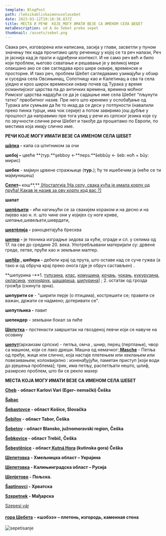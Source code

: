 ```yaml
---
template: BlogPost
path: /leksikabliskaimenuselasebet
date: 2023-03-12T19:18:38.837Z
title: МЕСТА И РЕЧИ  КОЈЕ МОГУ ИМАТИ ВЕЗЕ СА ИМЕНОМ СЕЛА ШЕБЕТ
metaDescription: od A do Šebet preko sepet
thumbnail: /assets/sebet.png
---
```

Свака реч, изговорена или написана, засија у глави, засветли у пуном значењу тек када прочитамо целу реченицу у којој се та реч налази, Реч је јаснија кад је прати и одређени контекст. И не само реч већ и било који проблем, његово схватање и решавање је у великој мери олакшано ако се све сагледава кроз шире оквире, временске и просторне. И тако реч, проблем Шебет сагледавамо узимајући у обзир и суседна села Овсињинац, Сопотницу као и Калетинац а сва та села уједно и кроз широк временски оквир почев од Турака у време османлијског царства па до античких времена, времена моћног Римског царства надајући се да је садашње име села Шебет “пљунути татко” првобитног назив. Пре него што кренемо у ослобађање од Турака али сумњам да ће то икад да се деси у потпуности (навалили преко пинка турци, има чок серије) а потом завиримо још дубље у прошлост да направимо пре тога увид у речи из српског језика које су по звучности сличне речи Шебет и такође да прошетамо по Европи, по местима која имају слично име.

**РЕЧИ КОЈЕ МОГУ ИМАТИ ВЕЗЕ СА ИМЕНОМ СЕЛА ШЕБЕТ**

**[шȁпка](https://jezikoslovac.com/word/qskn) -** капа са штитником за очи

**шебој –** цвеће **(тур.**şebboy ←**перз.**šebbūy ← šeb: ноћ + būy: мирис)

**шебек** - мајмун црвене стражњице (**тур.**); ћу те ишебечим ја (неће се ти мајмунишеш)

**[Сепет](https://sr.wiktionary.org/sr-el/sepet)–** кош**,**[ (Носталгија !На селу, свака кућа је имала корпу од прућа! Какав је назив за ову корпу код вас ?)](https://www.facebook.com/photo/?fbid=1992382187643802&set=nostalgija-na-selu-svaka-ku%C4%87a-je-imala-korpu-od-pru%C4%87akakav-je-naziv-za-ovu-korpu)

**шапат**

**[шепѐљити](http://raskovnik.org/reci/%D1%88%D0%B5%D0%BF%D0%B5%D1%99%D0%B8%D1%82%D0%B8)** - ићи нагињући се за свакијем кораком и на десно и на лијево као н. п. што чине они у којијех су ноге криве, шепање,шевељати,шеврдати,

**[шевтѐлија](http://raskovnik.org/reci/%D1%88%D0%B5%D0%BF%D0%B5%D1%99%D0%B8%D1%82%D0%B8) -** раноцветајућа бресква

**[шепер](https://sr.wikipedia.org/wiki/%D0%A8%D0%B5%D0%BF%D0%B5%D1%80) -** је техника изградње зидова за куће, ограде и сл. у селима од 17. па све до средине 20. века. Употребљавани материјали су: дрвене греде, летве, пруће као и земљани малтер.

**[ше̏пе̑р](http://raskovnik.org/reci/%D1%88%D0%B5%D0%BF%D0%B5%D1%99%D0%B8%D1%82%D0%B8) , ше̏пера -** дебели крај од прута, што оставе кад се суче гужва (а тако и од обруча крај преко онога гдје је обруч састављен) .

**шепурина –**1. [тулузина](http://raskovnik.org/reci/%D1%82%D1%83%D0%BB%D1%83%D0%B7%D0%B8%D0%BD%D0%B0), [клас](http://raskovnik.org/reci/%D0%BA%D0%BB%D0%B0%D1%81), [комушина](http://raskovnik.org/reci/%D0%BA%D0%BE%D0%BC%D1%83%D1%88%D0%B8%D0%BD%D0%B0), [кочањ](http://raskovnik.org/reci/%D0%BA%D0%BE%D1%87%D0%B0%D1%9A), [чокањ](http://raskovnik.org/reci/%D1%87%D0%BE%D0%BA%D0%B0%D1%9A), [кукурузина](http://raskovnik.org/reci/%D0%BA%D1%83%D0%BA%D1%83%D1%80%D1%83%D0%B7%D0%B8%D0%BD%D0%B0), [окласина](http://raskovnik.org/reci/%D0%BE%D0%BA%D0%BB%D0%B0%D1%81%D0%B8%D0%BD%D0%B0), [чукундрук](http://raskovnik.org/reci/%D1%87%D1%83%D0%BA%D1%83%D0%BD%D0%B4%D1%80%D1%83%D0%BA), [шашарица](http://raskovnik.org/reci/%D1%88%D0%B0%D1%88%D0%B0%D1%80%D0%B8%D1%86%D0%B0), [шипурина](http://raskovnik.org/reci/%D1%88%D0%B8%D0%BF%D1%83%D1%80%D0%B8%D0%BD%D0%B0)] ; 2. остатак од грозда грожђа (скинута зрна).

**шепурити се** - "ширити перје (о птицама), кострешити се; правити се важан, држати се надмено; дотеривати се".

**шепутљика -** павит

**шепендер** - земљани бокал за пиће

**[Шепутка](https://sr.wiktionary.org/wiki/%C5%A1eputka) -** прстенасти завршетак на гвозденој левчи који се навуче на осовину

**[шепут](https://sr.wiktionary.org/sr/%C5%A1eput)**(архаизам српски) - петља, омча , шнир, перец (пертлање), чвор са машном, који се лако дреши. Машна од немачког:**[ Masche](https://translate.google.com/?sl=de&tl=sr&text=Masche&op=translate)** - Петља од пређе, жице или слично, која настаје плетењем или хеклањем или повезивањем; колоквијално : изненађујући, паметан приступ \[који води до рјешења проблема]; трик, има петљу, распетљати нешто, шлиф, размрсио проблем, што би се рекло махер

**МЕСТА КОЈА МОГУ ИМАТИ ВЕЗЕ СА ИМЕНОМ СЕЛА ШЕБЕТ** 

**[Cheb](https://en.wikipedia.org/wiki/Cheb) - област Karlovi Vari (Eger– nemački) Češka**

**[Šabac ](http://monumentaserbica.branatomic.com/gradovi/epskigradovi/gradout.php?slovo=%C5%A0)**

**[Šebastovce](https://en.wikipedia.org/wiki/%C5%A0ebastovce) - област Košice, Slovačka**

**[Šebířov](https://en.wikipedia.org/wiki/%C5%A0eb%C3%AD%C5%99ov) - област Tabor, Češka**

[](<>)**[Šebetov](https://en.wikipedia.org/wiki/%C5%A0ebetov) - област Blansko, južnomoravski region, Češka**

**[Šebkovice](https://en.wikipedia.org/wiki/%C5%A0ebkovice) - област Trebič, Češka**

**[Šebestěnice](https://en.wikipedia.org/wiki/%C5%A0ebest%C4%9Bnice) - област[ Kutná Hora](https://en.wikipedia.org/wiki/Kutn%C3%A1_Hora_District) (kutinska gora) Češka**

[](<>)**[Шепетовка](https://ru.wikipedia.org/wiki/%D0%A8%D0%B5%D0%BF%D0%B5%D1%82%D0%BE%D0%B2%D0%BA%D0%B0) - Хмељницка област – Украјина**

**[Шепетовка](https://www.google.rs/maps/place/Shepetovka,+%D0%9A%D0%B0%D0%BB%D0%B8%D1%9A%D0%B8%D0%BD%D0%B3%D1%80%D0%B0%D0%B4%D1%81%D0%BA%D0%B0+%D0%BE%D0%B1%D0%BB%D0%B0%D1%81%D1%82,+%D0%A0%D1%83%D1%81%D0%B8%D1%98%D0%B0,+238620/@54.9625067,21.7417032,14.71z/data=!4m6!3m5!1s0x46e4760010d4a7c3:0x1bf264a11ec3b646!8m2!3d54.961422!4d21.7472499!16s%2Fg%2F122bg383?hl=sr&authuser=0) - Калињинградска област – Русија**

[](<>)**[Шепјетово](https://sr.wikipedia.org/wiki/%D0%A8%D0%B5%D0%BF%D1%98%D0%B5%D1%82%D0%BE%D0%B2%D0%BE) - Пољска.**

**[Šaptinovci](https://sh.wikipedia.org/wiki/%C5%A0aptinovci) - Хрватска**

**[Szepetnek](https://hu.wikipedia.org/wiki/Szepetnek) - Мађарска**

[Szepesi vár](https://en.wikipedia.org/wiki/Spi%C5%A1_Castle)

#### [гора Шебета](https://1baikal.ru/priroda/vernisazh-drevnikh-risunkov-chem-znamenita-reka-anga) - «шэбээ» – плетень, изгородь, каменная стена

![sepetisanje](/assets/šebet-korpe.png "od sepet do Šebet")
